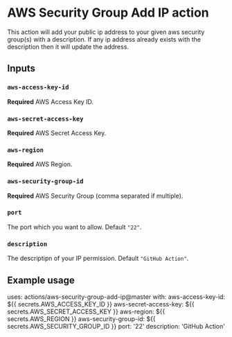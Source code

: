 # AWS Security Group Add IP action

This action will add your public ip address to your given aws security group(s) with a description.
If any ip address already exists with the description then it will update the address.

## Inputs

### `aws-access-key-id`

**Required** AWS Access Key ID.

### `aws-secret-access-key`

**Required** AWS Secret Access Key.

### `aws-region`

**Required** AWS Region.

### `aws-security-group-id`

**Required** AWS Security Group (comma separated if multiple).

### `port`

The port which you want to allow. Default `"22"`.

### `description`

The descriptipn of your IP permission. Default `"GitHub Action"`.

## Example usage

uses: actions/aws-security-group-add-ip@master
with:
  aws-access-key-id: ${{ secrets.AWS_ACCESS_KEY_ID }}
  aws-secret-access-key: ${{ secrets.AWS_SECRET_ACCESS_KEY }}
  aws-region: ${{ secrets.AWS_REGION }}
  aws-security-group-id: ${{ secrets.AWS_SECURITY_GROUP_ID }}
  port: '22'
  description: 'GitHub Action'
